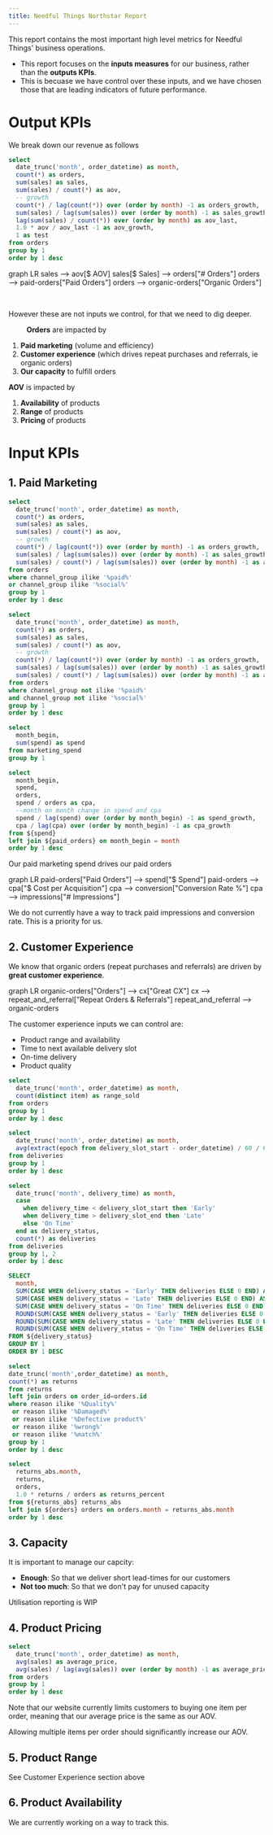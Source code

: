 ```yaml
---
title: Needful Things Northstar Report
---
```


<script>
import Mermaid from '../components/Mermaid.svelte';
</script>


This report contains the most important high level metrics for Needful Things' business operations.

- This report focuses on the **inputs measures** for our business, rather than the **outputs KPIs**. 
- This is becuase we have control over these inputs, and we have chosen those that are leading indicators of future performance.


# Output KPIs

We break down our revenue as follows

```sql orders
select 
  date_trunc('month', order_datetime) as month,
  count(*) as orders,
  sum(sales) as sales,
  sum(sales) / count(*) as aov,
  -- growth
  count(*) / lag(count(*)) over (order by month) -1 as orders_growth,
  sum(sales) / lag(sum(sales)) over (order by month) -1 as sales_growth,
  lag(sum(sales) / count(*)) over (order by month) as aov_last,
  1.0 * aov / aov_last -1 as aov_growth,
  1 as test
from orders
group by 1
order by 1 desc
```

<Mermaid id=sales>
graph LR
  sales --> aov[$ AOV]
  sales[$ Sales] --> orders["# Orders"]
  orders --> paid-orders["Paid Orders"]
  orders --> organic-orders["Organic Orders"]
</Mermaid>



<BigValue
  data={orders}
  value=sales
  title="Total Sales"
  fmt=usd1k
  comparison=sales_growth
  comparisonFmt=pct1
/>

<BigValue
  data={orders}
  value=aov
  title=AOV
  fmt=usd2
  comparison=aov_growth
  comparisonFmt=pct1
/>


<BigValue
  data={orders}
  value=orders
  comparison=orders_growth
  comparisonFmt=pct1
/>



<br>

<BigValue
  data={paid_orders}
  value=orders
  title="Paid Orders"
  comparison=orders_growth
  comparisonFmt=pct1
/>

<BigValue
  data={organic_orders}
  value=orders
  title="Organic Orders"
  comparison=orders_growth
  comparisonFmt=pct1
/>

However these are not inputs we control, for that we need to dig deeper.


&nbsp;&nbsp;&nbsp;&nbsp;&nbsp;&nbsp;&nbsp;&nbsp;
**Orders** are impacted by
  1. **Paid marketing** (volume and efficiency)
  2. **Customer experience** (which drives repeat purchases and referrals, ie organic orders)
  3. **Our capacity** to fulfill orders

  **AOV** is impacted by
  1. **Availability** of products
  2. **Range** of products
  3. **Pricing** of products

# Input KPIs

## 1. Paid Marketing



```sql paid_orders
select 
  date_trunc('month', order_datetime) as month,
  count(*) as orders,
  sum(sales) as sales,
  sum(sales) / count(*) as aov,
  -- growth
  count(*) / lag(count(*)) over (order by month) -1 as orders_growth,
  sum(sales) / lag(sum(sales)) over (order by month) -1 as sales_growth,
  sum(sales) / count(*) / lag(sum(sales)) over (order by month) -1 as aov_growth
from orders
where channel_group ilike '%paid%'
or channel_group ilike '%social%'
group by 1
order by 1 desc
```

```sql organic_orders
select 
  date_trunc('month', order_datetime) as month,
  count(*) as orders,
  sum(sales) as sales,
  sum(sales) / count(*) as aov,
  -- growth
  count(*) / lag(count(*)) over (order by month) -1 as orders_growth,
  sum(sales) / lag(sum(sales)) over (order by month) -1 as sales_growth,
  sum(sales) / count(*) / lag(sum(sales)) over (order by month) -1 as aov_growth
from orders
where channel_group not ilike '%paid%'
and channel_group not ilike '%social%'
group by 1
order by 1 desc
```



```sql spend
select 
  month_begin,
  sum(spend) as spend
from marketing_spend
group by 1
```

```sql cpa
select 
  month_begin,
  spend,
  orders,
  spend / orders as cpa,
  --month on month change in spend and cpa
  spend / lag(spend) over (order by month_begin) -1 as spend_growth,
  cpa / lag(cpa) over (order by month_begin) -1 as cpa_growth
from ${spend}
left join ${paid_orders} on month_begin = month
order by 1 desc
```


Our paid marketing spend drives our paid orders

<Mermaid id=marketing>
graph LR
  paid-orders["Paid Orders"] --> spend["$ Spend"]
  paid-orders --> cpa["$ Cost per Acquisition"]
  cpa --> conversion["Conversion Rate %"]
  cpa --> impressions["# Impressions"]
</Mermaid>

<BigValue
  data={paid_orders}
  value=orders
  title="Paid Orders"
  comparison=orders_growth
  comparisonFmt=pct1
/>
  



<BigValue
  data={cpa}
  value=spend
  title="Total Spend"
  fmt=usd1k
  comparison=spend_growth
  comparisonFmt=pct1
/>

<BigValue
  data={cpa}
  value=cpa
  title="Cost per Acquisition"
  fmt=usd2
  comparison=cpa_growth
  comparisonFmt=pct1
/>


<Alert status=info>
  We do not currently have a way to track paid impressions and conversion rate. This is a priority for us.
</Alert>


## 2. Customer Experience

We know that organic orders (repeat purchases and referrals) are driven by **great customer experience**.

<Mermaid id=organic>
graph LR
  organic-orders["Orders"] --> cx["Great CX"]
  cx --> repeat_and_referral["Repeat Orders & Referrals"]
  repeat_and_referral --> organic-orders
</Mermaid>

The customer experience inputs we can control are:
- Product range and availability
- Time to next available delivery slot
- On-time delivery
- Product quality

```sql range_sold
select 
  date_trunc('month', order_datetime) as month,
  count(distinct item) as range_sold
from orders
group by 1
order by 1 desc
```

```sql time_to_delivery
select
  date_trunc('month', order_datetime) as month,
  avg(extract(epoch from delivery_slot_start - order_datetime) / 60 / 60 / 24) as days_to_delivery_slot
from deliveries
group by 1
order by 1 desc
```

```sql delivery_status
select
  date_trunc('month', delivery_time) as month,
  case 
    when delivery_time < delivery_slot_start then 'Early'
    when delivery_time > delivery_slot_end then 'Late'
    else 'On Time'
  end as delivery_status,
  count(*) as deliveries
from deliveries
group by 1, 2
order by 1 desc
```


```sql delivery_on_time
SELECT
  month,
  SUM(CASE WHEN delivery_status = 'Early' THEN deliveries ELSE 0 END) AS early_deliveries,
  SUM(CASE WHEN delivery_status = 'Late' THEN deliveries ELSE 0 END) AS late_deliveries,
  SUM(CASE WHEN delivery_status = 'On Time' THEN deliveries ELSE 0 END) AS on_time_deliveries,
  ROUND(SUM(CASE WHEN delivery_status = 'Early' THEN deliveries ELSE 0 END) / SUM(deliveries), 2) AS early_percentage,
  ROUND(SUM(CASE WHEN delivery_status = 'Late' THEN deliveries ELSE 0 END) / SUM(deliveries), 2) AS late_percentage,
  ROUND(SUM(CASE WHEN delivery_status = 'On Time' THEN deliveries ELSE 0 END) / SUM(deliveries), 2) AS on_time_percentage
FROM ${delivery_status}
GROUP BY 1
ORDER BY 1 DESC
```

```sql returns_abs
select 
date_trunc('month',order_datetime) as month,
count(*) as returns
from returns
left join orders on order_id=orders.id
where reason ilike '%Quality%' 
 or reason ilike '%Damaged%' 
 or reason ilike '%Defective product%'
 or reason ilike '%wrong%'
 or reason ilike '%match%'
group by 1
order by 1 desc
```


```sql returns_percent
select 
  returns_abs.month,
  returns,
  orders,
  1.0 * returns / orders as returns_percent
from ${returns_abs} returns_abs
left join ${orders} orders on orders.month = returns_abs.month
order by 1 desc
```

<BigValue
  data={range_sold}
  value=range_sold
  title="Products Lines Available"
/>

<BigValue
  data={time_to_delivery}
  value=days_to_delivery_slot
  title="Avg Days to Next Delivery Slot"
/>

<BigValue
  data={delivery_on_time}
  value=on_time_percentage
  title="On Time Delivery %"
  fmt=pct1
/>

<BigValue
  data={returns_percent}
  value=returns_percent
  title="Returns Due to Poor CX%"
  fmt=pct1
/>

## 3. Capacity

It is important to manage our capcity:
- **Enough**: So that we deliver short lead-times for our customers
- **Not too much**: So that we don't pay for unused capacity

<Alert status=warning>
  Utilisation reporting is WIP
</Alert>

## 4. Product Pricing

```sql average_price
select 
  date_trunc('month', order_datetime) as month,
  avg(sales) as average_price,
  avg(sales) / lag(avg(sales)) over (order by month) -1 as average_price_growth
from orders
group by 1 
order by 1 desc
```

<BigValue
  data={average_price}
  value=average_price
  title="Average Price"
  fmt=usd2
  comparison=average_price_growth
  comparisonFmt=pct1
/>

Note that our website currently limits customers to buying one item per order, meaning that our average price is the same as our AOV.

Allowing multiple items per order should significantly increase our AOV.

## 5. Product Range

See Customer Experience section above

## 6. Product Availability

We are currently working on a way to track this.